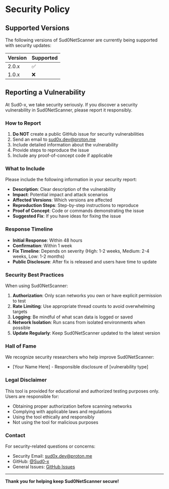 # Security Policy

## Supported Versions

The following versions of Sud0NetScanner are currently being supported with security updates:

| Version | Supported          |
| ------- | ------------------ |
| 2.0.x   | :white_check_mark: |
| 1.0.x   | :x:                |

## Reporting a Vulnerability

At Sud0-x, we take security seriously. If you discover a security vulnerability in Sud0NetScanner, please report it responsibly.

### How to Report

1. **Do NOT** create a public GitHub issue for security vulnerabilities
2. Send an email to sud0x.dev@proton.me
3. Include detailed information about the vulnerability
4. Provide steps to reproduce the issue
5. Include any proof-of-concept code if applicable

### What to Include

Please include the following information in your security report:

- **Description**: Clear description of the vulnerability
- **Impact**: Potential impact and attack scenarios
- **Affected Versions**: Which versions are affected
- **Reproduction Steps**: Step-by-step instructions to reproduce
- **Proof of Concept**: Code or commands demonstrating the issue
- **Suggested Fix**: If you have ideas for fixing the issue

### Response Timeline

- **Initial Response**: Within 48 hours
- **Confirmation**: Within 1 week
- **Fix Timeline**: Depends on severity (High: 1-2 weeks, Medium: 2-4 weeks, Low: 1-2 months)
- **Public Disclosure**: After fix is released and users have time to update

### Security Best Practices

When using Sud0NetScanner:

1. **Authorization**: Only scan networks you own or have explicit permission to test
2. **Rate Limiting**: Use appropriate thread counts to avoid overwhelming targets
3. **Logging**: Be mindful of what scan data is logged or saved
4. **Network Isolation**: Run scans from isolated environments when possible
5. **Update Regularly**: Keep Sud0NetScanner updated to the latest version

### Hall of Fame

We recognize security researchers who help improve Sud0NetScanner:

- [Your Name Here] - Responsible disclosure of [vulnerability type]

### Legal Disclaimer

This tool is provided for educational and authorized testing purposes only. Users are responsible for:

- Obtaining proper authorization before scanning networks
- Complying with applicable laws and regulations
- Using the tool ethically and responsibly
- Not using the tool for malicious purposes

### Contact

For security-related questions or concerns:
- Security Email: sud0x.dev@proton.me
- GitHub: [@Sud0-x](https://github.com/Sud0-x)
- General Issues: [GitHub Issues](https://github.com/Sud0-x/Sud0NetScanner/issues)

---

**Thank you for helping keep Sud0NetScanner secure!**
